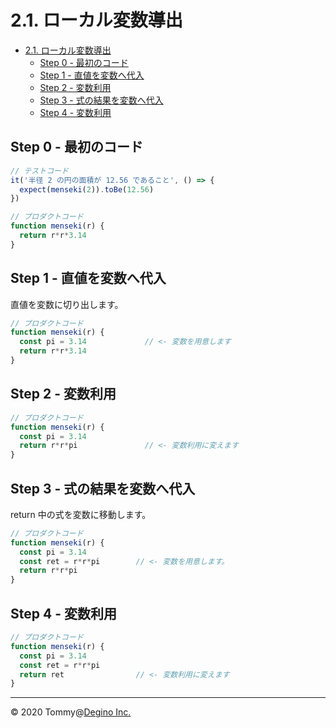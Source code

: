 # 2.1. ローカル変数導出

<!-- TOC -->

- [2.1. ローカル変数導出](#21-ローカル変数導出)
  - [Step 0 - 最初のコード](#step-0---最初のコード)
  - [Step 1 - 直値を変数へ代入](#step-1---直値を変数へ代入)
  - [Step 2 - 変数利用](#step-2---変数利用)
  - [Step 3 - 式の結果を変数へ代入](#step-3---式の結果を変数へ代入)
  - [Step 4 - 変数利用](#step-4---変数利用)

<!-- /TOC -->

## Step 0 - 最初のコード

```js
// テストコード
it('半径 2 の円の面積が 12.56 であること', () => {
  expect(menseki(2)).toBe(12.56)
})

// プロダクトコード
function menseki(r) {
  return r*r*3.14
}
```

## Step 1 - 直値を変数へ代入

直値を変数に切り出します。

```js
// プロダクトコード
function menseki(r) {
  const pi = 3.14             // <- 変数を用意します
  return r*r*3.14
}
```

## Step 2 - 変数利用

```js
// プロダクトコード
function menseki(r) {
  const pi = 3.14
  return r*r*pi               // <- 変数利用に変えます
}
```

## Step 3 - 式の結果を変数へ代入

return 中の式を変数に移動します。

```js
// プロダクトコード
function menseki(r) {
  const pi = 3.14
  const ret = r*r*pi        // <- 変数を用意します。
  return r*r*pi
}
```

## Step 4 - 変数利用

```js
// プロダクトコード
function menseki(r) {
  const pi = 3.14
  const ret = r*r*pi
  return ret                // <- 変数利用に変えます
}
```

---

&copy; 2020 Tommy@[Degino Inc.](https://www.degino.com/)
